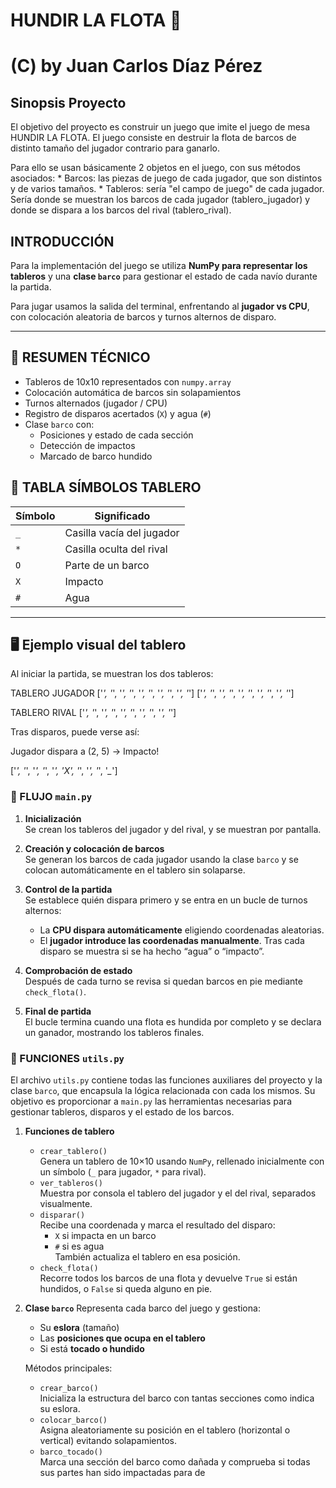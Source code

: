 # HUNDIR LA FLOTA 🚢
# (C) by Juan Carlos Díaz Pérez
## Sinopsis Proyecto
El objetivo del proyecto es construir un juego que imite el juego de mesa
HUNDIR LA FLOTA. El juego consiste en destruir la flota de barcos de distinto tamaño del jugador contrario para ganarlo.

Para ello se usan básicamente 2 objetos en el juego, con sus métodos asociados:
    * Barcos: las piezas de juego de cada jugador, que son distintos y de varios tamaños.
    * Tableros: sería "el campo de juego" de cada jugador. Sería donde se muestran los barcos de cada jugador (tablero_jugador) y donde se dispara a los barcos del rival (tablero_rival).

## INTRODUCCIÓN

Para la implementación del juego se utiliza **NumPy para representar los tableros** y una **clase `barco`** para gestionar el estado de cada navío durante la partida.

Para jugar usamos la salida del terminal, enfrentando al **jugador vs CPU**, con colocación aleatoria de barcos y turnos alternos de disparo.

---

## 📌 RESUMEN TÉCNICO

- Tableros de 10x10 representados con `numpy.array`
- Colocación automática de barcos sin solapamientos
- Turnos alternados (jugador / CPU)
- Registro de disparos acertados (`X`) y agua (`#`)
- Clase `barco` con:
  - Posiciones y estado de cada sección
  - Detección de impactos
  - Marcado de barco hundido

## 🧠 TABLA SÍMBOLOS TABLERO

| Símbolo | Significado |
|---------|------------|
| `_` | Casilla vacía del jugador |
| `*` | Casilla oculta del rival |
| `O` | Parte de un barco |
| `X` | Impacto |
| `#` | Agua |

---

## 🖥️ Ejemplo visual del tablero

Al iniciar la partida, se muestran los dos tableros:

TABLERO JUGADOR
['_', '_', '_', '_', '_', '_', '_', '_', '_', '_']
['_', '_', '_', '_', '_', '_', '_', '_', '_', '_']

TABLERO RIVAL
['*', '*', '*', '*', '*', '*', '*', '*', '*', '*']

Tras disparos, puede verse así:

Jugador dispara a (2, 5) → Impacto!

['*', '*', '*', '*', '*', 'X', '*', '*', '*', '*_*']

### 🧠 FLUJO `main.py`

1. **Inicialización**  
   Se crean los tableros del jugador y del rival, y se muestran por pantalla.

2. **Creación y colocación de barcos**  
   Se generan los barcos de cada jugador usando la clase `barco` y se colocan automáticamente en el tablero sin solaparse.

3. **Control de la partida**  
   Se establece quién dispara primero y se entra en un bucle de turnos alternos:
   - La **CPU dispara automáticamente** eligiendo coordenadas aleatorias.
   - El **jugador introduce las coordenadas manualmente**.
   Tras cada disparo se muestra si se ha hecho “agua” o “impacto”.

4. **Comprobación de estado**  
   Después de cada turno se revisa si quedan barcos en pie mediante `check_flota()`.

5. **Final de partida**  
   El bucle termina cuando una flota es hundida por completo y se declara un ganador, mostrando los tableros finales.

### 🧠 FUNCIONES `utils.py`

El archivo `utils.py` contiene todas las funciones auxiliares del proyecto y la clase `barco`, que encapsula la lógica relacionada con cada los mismos. Su objetivo es proporcionar a `main.py` las herramientas necesarias para gestionar tableros, disparos y el estado de los barcos.

1. **Funciones de tablero**
   - `crear_tablero()`  
     Genera un tablero de 10×10 usando `NumPy`, rellenado inicialmente con un símbolo (`_` para jugador, `*` para rival).
   - `ver_tableros()`  
     Muestra por consola el tablero del jugador y el del rival, separados visualmente.
   - `disparar()`  
     Recibe una coordenada y marca el resultado del disparo:  
       - `X` si impacta en un barco  
       - `#` si es agua  
     También actualiza el tablero en esa posición.
   - `check_flota()`  
     Recorre todos los barcos de una flota y devuelve `True` si están hundidos, o `False` si queda alguno en pie.

2. **Clase `barco`**
   Representa cada barco del juego y gestiona:
   - Su **eslora** (tamaño)
   - Las **posiciones que ocupa en el tablero**
   - Si está **tocado o hundido**

   Métodos principales:
   - `crear_barco()`  
     Inicializa la estructura del barco con tantas secciones como indica su eslora.
   - `colocar_barco()`  
     Asigna aleatoriamente su posición en el tablero (horizontal o vertical) evitando solapamientos.
   - `barco_tocado()`  
     Marca una sección del barco como dañada y comprueba si todas sus partes han sido impactadas para de

